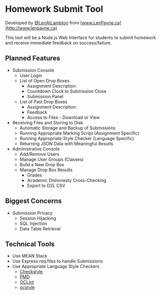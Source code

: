 Homework Submit Tool
====================

Developed by [@LenAtLambton](https://twitter.com/LenAtLambton) from [www.LenPayne.ca](http://www.lenpayne.ca)

This tool will be a Node.js Web Interface for students to submit homework and receive immediate feedback on success/failure.

Planned Features
----------------

* Submission Console
    * User Login
    * List of Open Drop Boxes
        * Assignment Description
        * Countdown Clock to Submission Close
        * Submission Panel
    * List of Past Drop Boxes
        * Assignment Description
        * Feedback
        * Access to Files - Download or View
* Receiving Files and Storing to Disk
    * Automatic Storage and Backup of Submissions
    * Running Appropriate Marking Script (Assignment Specific)
    * Running Appropriate Style Checker (Language Specific)
    * Returning JSON Data with Meaningful Results
* Administrative Console
    * Add/Remove Users
    * Manage User Groups (Classes)
    * Build a New Drop Box
    * Manage Drop Box Results
        * Grades
        * Academic Dishonesty Cross-Checking
        * Export to D2L CSV

Biggest Concerns
----------------

* Submission Privacy
    * Session Hijacking
    * SQL Injection
    * Data Table Retrieval

Technical Tools
---------------

* Use MEAN Stack
* Use Express req.files to handle Submissions
* Use Appropriate Language Style Checkers
    * [Checkstyle](http://checkstyle.sourceforge.net/)
    * [PMD](http://pmd.sourceforge.net/)
    * [OCLint](http://oclint.org/)
    * [ocstyle](https://github.com/Cue/ocstyle)
